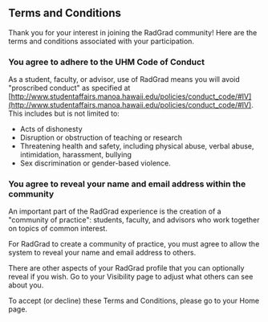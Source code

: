 ## Terms and Conditions

Thank you for your interest in joining the RadGrad community! Here are the terms and conditions associated with your participation.

### You agree to adhere to the UHM Code of Conduct

As a student, faculty, or advisor, use of RadGrad means you will avoid "proscribed conduct" as specified at [http://www.studentaffairs.manoa.hawaii.edu/policies/conduct_code/#IV](http://www.studentaffairs.manoa.hawaii.edu/policies/conduct_code/#IV). This includes but is not limited to:

  * Acts of dishonesty
  * Disruption or obstruction of teaching or research
  * Threatening health and safety, including physical abuse, verbal abuse, intimidation, harassment, bullying
  * Sex discrimination or gender-based violence.

### You agree to reveal your name and email address within the community

An important part of the RadGrad experience is the creation of a "community of practice": students, faculty, and advisors who work together on topics of common interest.

For RadGrad to create a community of practice, you must agree to allow the system to reveal your name and email address to others.

There are other aspects of your RadGrad profile that you can optionally reveal if you wish. Go to your Visibility page to adjust what others can see about you.

To accept (or decline) these Terms and Conditions, please go to your Home page.







